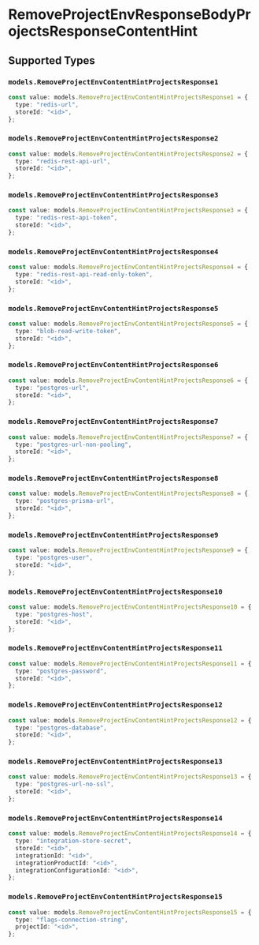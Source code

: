 # RemoveProjectEnvResponseBodyProjectsResponseContentHint


## Supported Types

### `models.RemoveProjectEnvContentHintProjectsResponse1`

```typescript
const value: models.RemoveProjectEnvContentHintProjectsResponse1 = {
  type: "redis-url",
  storeId: "<id>",
};
```

### `models.RemoveProjectEnvContentHintProjectsResponse2`

```typescript
const value: models.RemoveProjectEnvContentHintProjectsResponse2 = {
  type: "redis-rest-api-url",
  storeId: "<id>",
};
```

### `models.RemoveProjectEnvContentHintProjectsResponse3`

```typescript
const value: models.RemoveProjectEnvContentHintProjectsResponse3 = {
  type: "redis-rest-api-token",
  storeId: "<id>",
};
```

### `models.RemoveProjectEnvContentHintProjectsResponse4`

```typescript
const value: models.RemoveProjectEnvContentHintProjectsResponse4 = {
  type: "redis-rest-api-read-only-token",
  storeId: "<id>",
};
```

### `models.RemoveProjectEnvContentHintProjectsResponse5`

```typescript
const value: models.RemoveProjectEnvContentHintProjectsResponse5 = {
  type: "blob-read-write-token",
  storeId: "<id>",
};
```

### `models.RemoveProjectEnvContentHintProjectsResponse6`

```typescript
const value: models.RemoveProjectEnvContentHintProjectsResponse6 = {
  type: "postgres-url",
  storeId: "<id>",
};
```

### `models.RemoveProjectEnvContentHintProjectsResponse7`

```typescript
const value: models.RemoveProjectEnvContentHintProjectsResponse7 = {
  type: "postgres-url-non-pooling",
  storeId: "<id>",
};
```

### `models.RemoveProjectEnvContentHintProjectsResponse8`

```typescript
const value: models.RemoveProjectEnvContentHintProjectsResponse8 = {
  type: "postgres-prisma-url",
  storeId: "<id>",
};
```

### `models.RemoveProjectEnvContentHintProjectsResponse9`

```typescript
const value: models.RemoveProjectEnvContentHintProjectsResponse9 = {
  type: "postgres-user",
  storeId: "<id>",
};
```

### `models.RemoveProjectEnvContentHintProjectsResponse10`

```typescript
const value: models.RemoveProjectEnvContentHintProjectsResponse10 = {
  type: "postgres-host",
  storeId: "<id>",
};
```

### `models.RemoveProjectEnvContentHintProjectsResponse11`

```typescript
const value: models.RemoveProjectEnvContentHintProjectsResponse11 = {
  type: "postgres-password",
  storeId: "<id>",
};
```

### `models.RemoveProjectEnvContentHintProjectsResponse12`

```typescript
const value: models.RemoveProjectEnvContentHintProjectsResponse12 = {
  type: "postgres-database",
  storeId: "<id>",
};
```

### `models.RemoveProjectEnvContentHintProjectsResponse13`

```typescript
const value: models.RemoveProjectEnvContentHintProjectsResponse13 = {
  type: "postgres-url-no-ssl",
  storeId: "<id>",
};
```

### `models.RemoveProjectEnvContentHintProjectsResponse14`

```typescript
const value: models.RemoveProjectEnvContentHintProjectsResponse14 = {
  type: "integration-store-secret",
  storeId: "<id>",
  integrationId: "<id>",
  integrationProductId: "<id>",
  integrationConfigurationId: "<id>",
};
```

### `models.RemoveProjectEnvContentHintProjectsResponse15`

```typescript
const value: models.RemoveProjectEnvContentHintProjectsResponse15 = {
  type: "flags-connection-string",
  projectId: "<id>",
};
```

